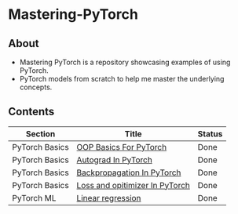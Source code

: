 # Mastering-PyTorch

## About
- Mastering PyTorch is a repository showcasing examples of using PyTorch. 
- PyTorch models from scratch to help me master the underlying concepts.

## Contents
Section | Title | Status
--- | --- |  ---
PyTorch Basics | [OOP Basics For PyTorch](./1.%20PyTorch%20Basics/1.Basic%20Concepts%20OOP%20(PyTorch).ipynb) |  Done
PyTorch Basics | [Autograd In PyTorch](https://github.com/snatched11/Mastering-PyTorch/blob/master/Autograd.ipynb) |  Done
PyTorch Basics | [Backpropagation In PyTorch](https://github.com/snatched11/Mastering-PyTorch/blob/master/Backpropagation.ipynb) |  Done
PyTorch Basics | [Loss and opitimizer In PyTorch](https://github.com/snatched11/Mastering-PyTorch/blob/master/loss%20and%20optimizer.ipynb) |  Done
PyTorch ML | [Linear regression](https://github.com/snatched11/Mastering-PyTorch/blob/master/Linear%20regression.ipynb) |  Done

